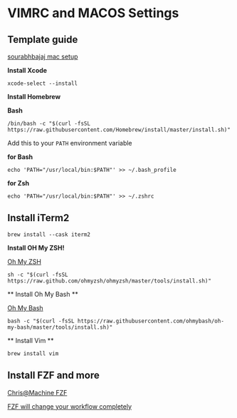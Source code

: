 # VIMRC and MACOS Settings

## Template guide

[sourabhbajaj mac setup](https://sourabhbajaj.com/mac-setup/)

**Install Xcode**
```
xcode-select --install
```

**Install Homebrew**

**Bash**
```
/bin/bash -c "$(curl -fsSL https://raw.githubusercontent.com/Homebrew/install/master/install.sh)"
```

Add this to your `PATH` environment variable

**for Bash**

``` 
echo 'PATH="/usr/local/bin:$PATH"' >> ~/.bash_profile
```

**for Zsh**

```
echo 'PATH="/usr/local/bin:$PATH"' >> ~/.zshrc
```

## Install iTerm2

```
brew install --cask iterm2
```

**Install OH My ZSH!**

[Oh My ZSH](https://ohmyz.sh/)

```
sh -c "$(curl -fsSL https://raw.github.com/ohmyzsh/ohmyzsh/master/tools/install.sh)"
```

** Install Oh My Bash **

[Oh My Bash](https://ohmybash.nntoan.com/)

```
bash -c "$(curl -fsSL https://raw.githubusercontent.com/ohmybash/oh-my-bash/master/tools/install.sh)"
```

** Install Vim **

```
brew install vim
```

## Install FZF and more

[Chris@Machine FZF](https://www.chrisatmachine.com/Neovim/08-fzf/)

[FZF will change your workflow completely](https://www.youtube.com/watch?v=on1AzaZzQ7k&t=287s)
